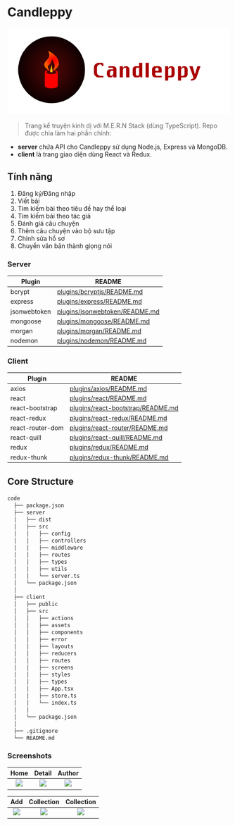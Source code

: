 # Candleppy

![Candleppy](https://github.com/Ren0503/candleppy-ts-stories/blob/master/client/src/assets/header.png)

> Trang kể truyện kinh dị với M.E.R.N Stack (dùng TypeScript). Repo được chia làm hai phần chính:
- **server** chứa API cho Candleppy sử dụng Node.js, Express và MongoDB.
- **client** là trang giao diện dùng React và Redux.

## Tính năng

1. Đăng ký/Đăng nhập
2. Viết bài
3. Tìm kiếm bài theo tiêu đề hay thể loại
4. Tìm kiếm bài theo tác giả
5. Đánh giá câu chuyện
6. Thêm câu chuyện vào bộ sưu tập
7. Chỉnh sửa hồ sơ
8. Chuyển văn bản thành giọng nói

### Server

| Plugin | README |
| ------ | ------ |
| bcrypt | [plugins/bcryptjs/README.md](https://github.com/kelektiv/node.bcrypt.js/blob/master/README.md) |
| express | [plugins/express/README.md](https://github.com/expressjs/express/blob/master/Readme.md) |
| jsonwebtoken | [plugins/jsonwebtoken/README.md](https://github.com/auth0/node-jsonwebtoken/blob/master/README.md) |
| mongoose | [plugins/mongoose/README.md](https://github.com/Automattic/mongoose/blob/master/README.md) |
| morgan | [plugins/morgan/README.md](https://github.com/expressjs/morgan/blob/master/README.md) |
| nodemon | [plugins/nodemon/README.md](https://github.com/remy/nodemon/blob/master/README.md) |

### Client

| Plugin | README |
| ------ | ------ |
| axios | [plugins/axios/README.md](https://github.com/axios/axios/blob/master/README.md) |
| react | [plugins/react/README.md](https://github.com/facebook/react/blob/master/README.md) |
| react-bootstrap | [plugins/react-bootstrap/README.md](https://github.com/react-bootstrap/react-bootstrap/blob/master/README.md) |
| react-redux | [plugins/react-redux/README.md](https://github.com/reduxjs/react-redux) |
| react-router-dom | [plugins/react-router/README.md](https://github.com/ReactTraining/react-router/blob/master/README.md) |
| react-quill | [plugins/react-quill/README.md](https://github.com/zenoamaro/react-quill/blob/master/README.md) |
| redux | [plugins/redux/README.md](https://github.com/reduxjs/redux)|
| redux-thunk | [plugins/redux-thunk/README.md](https://github.com/reduxjs/redux-thunk/blob/master/README.md) |

## Core Structure
    code
      ├── package.json
      ├── server
      │   ├── dist
      │   ├── src
      │   │   ├── config
      │   │   ├── controllers
      │   │   ├── middleware
      │   │   ├── routes
      │   │   ├── types
      │   │   ├── utils
      │   │   └── server.ts
      │   └── package.json
      │
      ├── client
      │   ├── public
      │   ├── src
      │   │   ├── actions
      │   │   ├── assets
      │   │   ├── components
      │   │   ├── error
      │   │   ├── layouts
      │   │   ├── reducers
      │   │   ├── routes
      │   │   ├── screens
      │   │   ├── styles
      │   │   ├── types
      │   │   ├── App.tsx
      │   │   ├── store.ts
      │   │   └── index.ts
      │   │
      │   └── package.json
      │
      ├── .gitignore
      └── README.md

### Screenshots
|                                        Home                                        |                                        Detail                                        |                                        Author                                        |
| :--------------------------------------------------------------------------------: | :------------------------------------------------------------------------------------: | :-----------------------------------------------------------------------------------: |
| ![](https://github.com/Ren0503/thoth-js-blogpost/blob/master/client/src/assets/screenshots/home.png) | ![](https://github.com/Ren0503/thoth-js-blogpost/blob/master/client/src/assets/screenshots/category.png) | ![](https://github.com/Ren0503/thoth-js-blogpost/blob/master/client/src/assets/screenshots/author.png) |

|                                        Add                                        |                                        Collection                                        |                                        Collection                                        |
| :--------------------------------------------------------------------------------: | :------------------------------------------------------------------------------------: | :-----------------------------------------------------------------------------------: |
| ![](https://github.com/Ren0503/thoth-js-blogpost/blob/master/client/src/assets/screenshots/my_story.png) | ![](https://github.com/Ren0503/thoth-js-blogpost/blob/master/client/src/assets/screenshots/detail.png) | ![](https://github.com/Ren0503/thoth-js-blogpost/blob/master/client/src/assets/screenshots/edit.png) |
